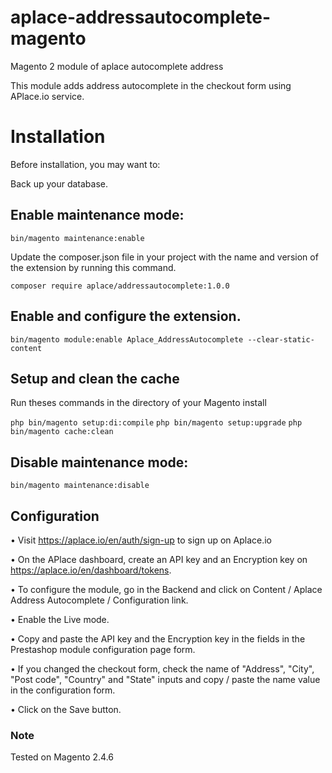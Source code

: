 # aplace-addressautocomplete-magento
Magento 2 module of aplace autocomplete address

This module adds address autocomplete in the checkout form using APlace.io service.

# Installation
Before installation, you may want to:

Back up your database.

## Enable maintenance mode:

`bin/magento maintenance:enable`

Update the composer.json file in your project with the name and version of the extension by running this command.

`composer require aplace/addressautocomplete:1.0.0`

## Enable and configure the extension.

`bin/magento module:enable Aplace_AddressAutocomplete --clear-static-content`

## Setup and clean the cache

Run theses commands in the directory of your Magento install

`php bin/magento setup:di:compile`
`php bin/magento setup:upgrade`
`php bin/magento cache:clean`

## Disable maintenance mode:

`bin/magento maintenance:disable`

## Configuration

• Visit https://aplace.io/en/auth/sign-up to sign up on Aplace.io

• On the APlace dashboard, create an API key and an Encryption key on https://aplace.io/en/dashboard/tokens.

• To configure the module, go in the Backend and click on Content / Aplace Address Autocomplete / Configuration link.

• Enable the Live mode.

• Copy and paste the API key and the Encryption key in the fields in the Prestashop module configuration page form.

• If you changed the checkout form, check the name of "Address", "City", "Post code", "Country" and "State" inputs and copy / paste the name value in the configuration form.

• Click on the Save button.

### Note

Tested on Magento 2.4.6